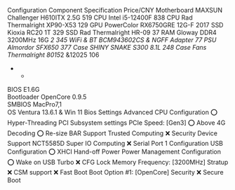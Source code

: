 Configuration
Component	Specification	Price/CNY
Motherboard	MAXSUN Challenger H610ITX 2.5G	519
CPU	Intel i5-12400F	838
CPU Rad	Thermalright XP90-X53	129
GPU	PowerColor RX6750GRE 12G-F	2017
SSD	Kioxia RC20 1T	329
SSD Rad	Thermalright HR-09	37
RAM	Gloway DDR4 3200MHz 16G *2	345
WiFi & BT	BCM943602CS & NGFF Adapter	77
PSU	Almordor SFX650	377
Case	SHINY SNAKE S300 8.1L	248
Case Fans	Thermalright 8015*2 &12025	106
-	-	
BIOS	E1.6G	
Bootloader	OpenCore 0.9.5	
SMBIOS	MacPro7,1	
OS	Ventura 13.6.1 & Win 11	
Bios Settings
Advanced
CPU Configuration
⭕ Hyper-Threading
PCI Subsystem settings
PCIe Speed: [Gen3]
⭕ Above 4G Decoding
⭕ Re-size BAR Support
Trusted Computing
❌ Security Device Support
NCT5585D Super IO Computing
❌ Serial Port 1 Configuration
USB Configuration
⭕ XHCI Hand-off
Power
Power Management Configuration
⭕ Wake on USB
Turbo
❌ CFG Lock
Memory Frequency: [3200MHz]
Stratup
❌ CSM support
❌ Fast Boot
Boot Option #1: [OpenCore]
Security
❌ Secure Boot